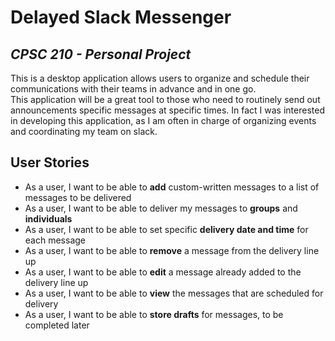 # Delayed Slack Messenger 

## _CPSC 210 - Personal Project_

This is a desktop application allows users to organize and schedule 
their communications with their teams in advance and in one go.   
This application will be a great tool to those who need to routinely send out announcements 
specific messages at specific times. In fact I was interested in developing this application, as I am often 
in charge of organizing events and coordinating my team on slack. 


## User Stories
- As a user, I want to be able to **add** custom-written messages to a list of messages to be delivered
- As a user, I want to be able to deliver my messages to **groups** and **individuals**
- As a user, I want to be able to set specific **delivery date and time** for each message
- As a user, I want to be able to **remove** a message from the delivery line up 
- As a user, I want to be able to **edit** a message already added to the delivery line up 
- As a user, I want to be able to **view** the messages that are scheduled for delivery
- As a user, I want to be able to **store drafts** for messages, to be completed later  

